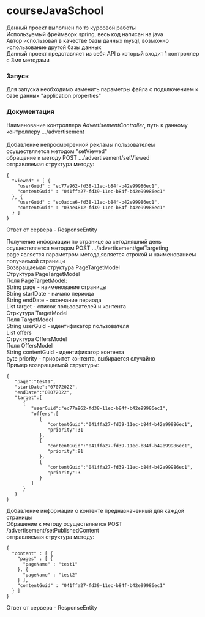 # courseJavaSchool
Данный проект выполнен по тз курсовой работы<br />
Используемый фреймворк spring, весь код написан на java<br />
Автор использовал в качестве базы данных mysql, возможно использование другой базы данных<br />
Данный проект представляет из себя API в который входит 1 контроллер с 3мя методами <br />
### Запуск
Для запуска необходимо изменить параметры файла с подключением к базе данных "application.properties"<br />
### Документация
Наименование контроллера _AdvertisementController_, путь к данному контроллеру .../advertisement<br /><br />
Добавление непросмотренной рекламы пользователем осуществляется методом "setViewed"<br />
обращение к методу POST .../advertisement/setViewed<br />
отправляемая структура методу:<br />
```
{
  "viewed" : [ {
    "userGuid" : "ec77a962-fd38-11ec-b84f-b42e99986ec1",
    "contentGuid" : "041ffa27-fd39-11ec-b84f-b42e99986ec1"
  }, {
    "userGuid" : "ec0adca6-fd38-11ec-b84f-b42e99986ec1",
    "contentGuid" : "03ae4812-fd39-11ec-b84f-b42e99986ec1"
  } ]
}
```
Ответ от сервера - ResponseEntity
<br />

Получение информации по странице за сегодняшний день осуществляется методом POST .../advertisement/getTargeting<br />
page является параметром метода,является строкой и наименованием получаемой страницы<br />
Возвращаемая структура PageTargetModel<br />
Структура PageTargetModel<br />
Поля PageTargetModel:<br />
String page - наименование страницы<br />
String startDate - начало периода<br />
String endDate - окончание периода<br />
List<TargetModel> target - список пользователей и контента<br />
Стркутура TargetModel<br />
Поля TargetModel<br />
String userGuid - идентификатор пользователя<br />
List<OffersModel> offers<br />
Структура OffersModel<br />
Поля OffersModel<br />
String contentGuid - идентификатор контента<br />
byte priority - приоритет контента, выбирается случайно<br />
Пример возвращаемой структуры:<br />
```
{
   "page":"test1",
   "startDate":"07072022",
   "endDate":"08072022",
   "target":[
      {
         "userGuid":"ec77a962-fd38-11ec-b84f-b42e99986ec1",
         "offers":[
            {
               "contentGuid":"041ffa27-fd39-11ec-b84f-b42e99986ec1",
               "priority":31
            },
            {
               "contentGuid":"041ffa27-fd39-11ec-b84f-b42e99986ec1",
               "priority":91
            },
            {
               "contentGuid":"041ffa27-fd39-11ec-b84f-b42e99986ec1",
               "priority":3
            }
         ]
      }
   }
}
```
Добавление информации о контенте предназначенный для каждой страницы<br />
Обращение к методу осуществляется POST /advertisement/setPublishedContent<br />
отправляемая структура методу:<br />
```
{
  "content" : [ {
    "pages" : [ {
      "pageName" : "test1"
    }, {
      "pageName" : "test2"
    } ],
    "contentGuid" : "041ffa27-fd39-11ec-b84f-b42e99986ec1"
  } ]
}
```
Ответ от сервера - ResponseEntity
<br />





